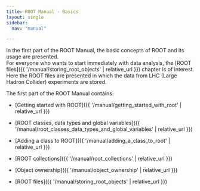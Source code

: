 ```yaml
---
title: ROOT Manual - Basics
layout: single
sidebar:
  nav: "manual"

---
```


In the first part of the ROOT Manual, the basic concepts of ROOT and its usage are presented.<br>
For everyone who wants to start immediately with data analysis, the [ROOT files]({{ '/manual/storing_root_objects' | relative_url }}) chapter is of interest. Here the ROOT files are presented in which the data from LHC (Large Hadron Collider) experiments are stored.

The first part of the ROOT Manual contains:

- [Getting started with ROOT]({{ '/manual/getting_started_with_root' | relative_url }})

- [ROOT classes, data types and global variables]({{ '/manual/root_classes_data_types_and_global_variables' | relative_url }})

- [Adding a class to ROOT]({{ '/manual/adding_a_class_to_root' | relative_url }})

- [ROOT collections]({{ '/manual/root_collections' | relative_url }})

- [Object ownership]({{ '/manual/object_ownership' | relative_url }})

- [ROOT files]({{ '/manual/storing_root_objects' | relative_url }})